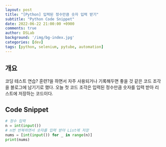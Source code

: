 ```yaml
---
layout: post
title: "[Python] 입력된 정수만큼 숫자 입력 받기"
subtitle: "Python Code Snippet"
date: 2022-06-22 21:00:00 +0900
comments: true
author: DSLab
background: '/img/bg-index.jpg'
categories: [dev]
tags: [python, selenium, pytube, automation]
---
```


## 개요
코딩 테스트 연습? 훈련?을 하면서 자주 사용되거나 기록해두면 좋을 것 같은 코드 조각을 블로그에 남기기로 했다. 
오늘 첫 코드 조각은 입력된 정수만큼 숫자를 입력 받아 리스트에 저장하는 코드이다.

## Code Snippet 
```python
# 정수 입력
n = int(input())
# n번 반복하면서 숫자를 입력 받아 List에 저장
nums = [int(input()) for _ in range(n)]
print(nums)
```
